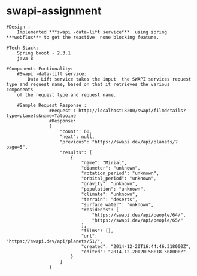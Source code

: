 # swapi-assignment
	#Design :
		Implemented ***swapi -data-lift service***  using spring ***webflux*** to get the reactive  none blocking feature.
	
	#Tech Stack:
		Spring booot - 2.3.1
		java 8
		
	#Components-Funtionality:
		#Swapi -data-lift service: 
			Data Lift service takes the input  the SWAPI services request type and request name, based on that it retrieves the various components
		of the request type and request name.
		
		#Sample Request Response :
					#Request : http://localhost:8200/swapi/filmdetails?type=planets&name=Tatooine
					#Response:
					{
					    "count": 60,
					    "next": null,
					    "previous": "https://swapi.dev/api/planets/?page=5",
					    "results": [
					        {
					            "name": "Mirial",
					            "diameter": "unknown",
					            "rotation_period": "unknown",
					            "orbital_period": "unknown",
					            "gravity": "unknown",
					            "population": "unknown",
					            "climate": "unknown",
					            "terrain": "deserts",
					            "surface_water": "unknown",
					            "residents": [
					                "https://swapi.dev/api/people/64/",
					                "https://swapi.dev/api/people/65/"
					            ],
					            "films": [],
					            "url": "https://swapi.dev/api/planets/51/",
					            "created": "2014-12-20T16:44:46.318000Z",
					            "edited": "2014-12-20T20:58:18.508000Z"
					        }
					    ]
					}